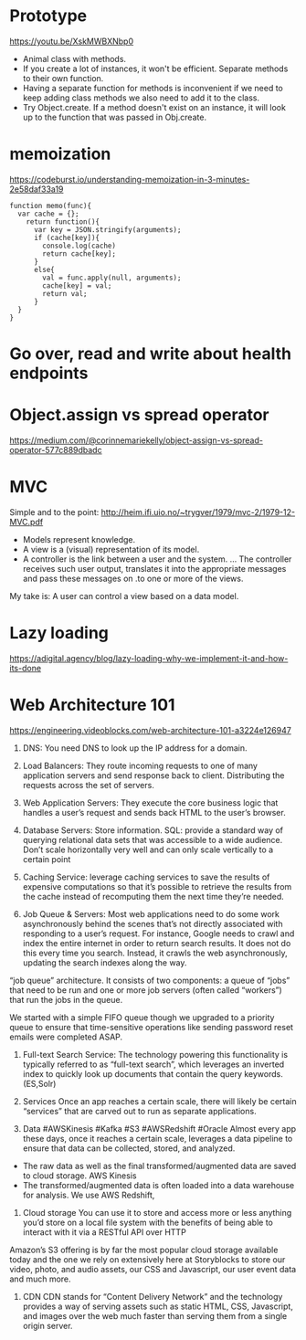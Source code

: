# Prototype
https://youtu.be/XskMWBXNbp0

* Animal class with methods. 
* If you create a lot of instances, it won't be efficient. Separate methods to their own function.
* Having a separate function for methods is inconvenient if we need to keep adding class methods we also need to add it to the class. 
* Try Object.create. If a method doesn't exist on an instance, it will look up to the function that was passed in Obj.create.


# memoization
https://codeburst.io/understanding-memoization-in-3-minutes-2e58daf33a19
```
function memo(func){
  var cache = {};
    return function(){
      var key = JSON.stringify(arguments);
      if (cache[key]){
        console.log(cache)
        return cache[key];
      }
      else{
        val = func.apply(null, arguments);
        cache[key] = val;
        return val; 
      }
  }
}
```
# Go over, read and write about health endpoints

# Object.assign vs spread operator
https://medium.com/@corinnemariekelly/object-assign-vs-spread-operator-577c889dbadc

# MVC

Simple and to the point:
http://heim.ifi.uio.no/~trygver/1979/mvc-2/1979-12-MVC.pdf
* Models represent knowledge.
* A view is a (visual) representation of its model.
* A controller is the link between a user and the system. … The controller receives such user output, translates it into the appropriate messages and pass these messages on .to one or more of the views.

My take is: A user can control a view based on a data model.

# Lazy loading
https://adigital.agency/blog/lazy-loading-why-we-implement-it-and-how-its-done


# Web Architecture 101
https://engineering.videoblocks.com/web-architecture-101-a3224e126947

1. DNS: 
You need DNS to look up the IP address for a domain.

1. Load Balancers: 
They route incoming requests to one of many application servers and send response back to client. Distributing the requests across the set of servers.

1. Web Application Servers: 
They execute the core business logic that handles a user’s request and sends back HTML to the user’s browser.

1. Database Servers:
Store information. SQL: provide a standard way of querying relational data sets that was accessible to a wide audience. Don’t scale horizontally very well and can only scale vertically to a certain point

1. Caching Service: 
leverage caching services to save the results of expensive computations so that it’s possible to retrieve the results from the cache instead of recomputing them the next time they’re needed. 

1. Job Queue & Servers:
Most web applications need to do some work asynchronously behind the scenes that’s not directly associated with responding to a user’s request. For instance, Google needs to crawl and index the entire internet in order to return search results. It does not do this every time you search. Instead, it crawls the web asynchronously, updating the search indexes along the way.


“job queue” architecture. It consists of two components: a queue of “jobs” that need to be run and one or more job servers (often called “workers”) that run the jobs in the queue.

We started with a simple FIFO queue though we upgraded to a priority queue to ensure that time-sensitive operations like sending password reset emails were completed ASAP.

1. Full-text Search Service:
The technology powering this functionality is typically referred to as “full-text search”, which leverages an inverted index to quickly look up documents that contain the query keywords. (ES,Solr)

1. Services
Once an app reaches a certain scale, there will likely be certain “services” that are carved out to run as separate applications.

1. Data #AWSKinesis #Kafka #S3 #AWSRedshift #Oracle
Almost every app these days, once it reaches a certain scale, leverages a data pipeline to ensure that data can be collected, stored, and analyzed.
* The raw data as well as the final transformed/augmented data are saved to cloud storage. AWS Kinesis 
* The transformed/augmented data is often loaded into a data warehouse for analysis. We use AWS Redshift, 

1. Cloud storage
You can use it to store and access more or less anything you’d store on a local file system with the benefits of being able to interact with it via a RESTful API over HTTP

Amazon’s S3 offering is by far the most popular cloud storage available today and the one we rely on extensively here at Storyblocks to store our video, photo, and audio assets, our CSS and Javascript, our user event data and much more.

1. CDN
CDN stands for “Content Delivery Network” and the technology provides a way of serving assets such as static HTML, CSS, Javascript, and images over the web much faster than serving them from a single origin server. 
